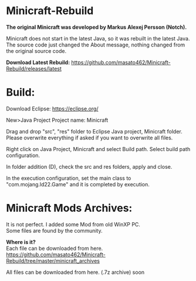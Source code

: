 # Minicraft-Rebuild

<b>The original Minicraft was developed by Markus Alexej Persson (Notch).</b>


Minicraft does not start in the latest Java, so it was rebuilt in the latest Java.
The source code just changed the About message, nothing changed from the original source code.

<b>Download Latest Rebuild:</b>
https://github.com/masato462/Minicraft-Rebuild/releases/latest

# Build:

Download Eclipse:
https://eclipse.org/

New>Java Project
Project name: Minicraft

Drag and drop "src", "res" folder to Eclipse Java project, Minicraft folder. Please overwrite everything if asked if you want to overwrite all files.

Right click on Java Project, Minicraft and select Build path.
Select build path configuration.

In folder addition (D), check the src and res folders, apply and close.

In the execution configuration, set the main class to "com.mojang.ld22.Game" and it is completed by execution.

# Minicraft Mods Archives:  
It is not perfect. I added some Mod from old WinXP PC.  
Some files are found by the community.  
  
<b>Where is it?</b>  
Each file can be downloaded from here.  
https://github.com/masato462/Minicraft-Rebuild/tree/master/minicraft_archives  

All files can be downloaded from here. (.7z archive)
soon

